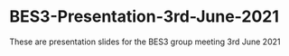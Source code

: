 # BES3-Presentation-3rd-June-2021
These are presentation slides for the BES3 group meeting 3rd June 2021
